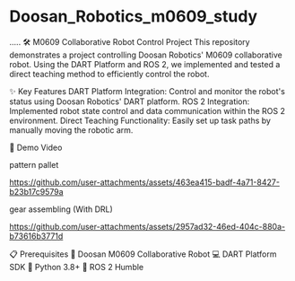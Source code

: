 # Doosan_Robotics_m0609_study
.....
🛠️ M0609 Collaborative Robot Control Project
This repository demonstrates a project controlling Doosan Robotics' M0609 collaborative robot. Using the DART Platform and ROS 2, we implemented and tested a direct teaching method to efficiently control the robot.

✨ Key Features
DART Platform Integration:
Control and monitor the robot's status using Doosan Robotics' DART platform.
ROS 2 Integration:
Implemented robot state control and data communication within the ROS 2 environment.
Direct Teaching Functionality:
Easily set up task paths by manually moving the robotic arm.

🎥 Demo Video

pattern pallet

https://github.com/user-attachments/assets/463ea415-badf-4a71-8427-b23b17c9579a

gear assembling (With DRL)

https://github.com/user-attachments/assets/2957ad32-46ed-404c-880a-b73616b3771d





📋 Prerequisites
🤖 Doosan M0609 Collaborative Robot
💻 DART Platform SDK
🐍 Python 3.8+
🐾 ROS 2 Humble
